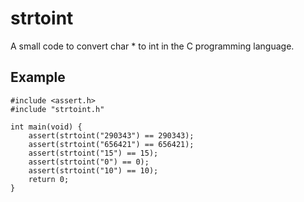 # strtoint
A small code to convert char * to int in the C programming language.


## Example

```
#include <assert.h>
#include "strtoint.h"

int main(void) {
	assert(strtoint("290343") == 290343);
	assert(strtoint("656421") == 656421);
	assert(strtoint("15") == 15);
	assert(strtoint("0") == 0);
	assert(strtoint("10") == 10);
	return 0;
}
```
